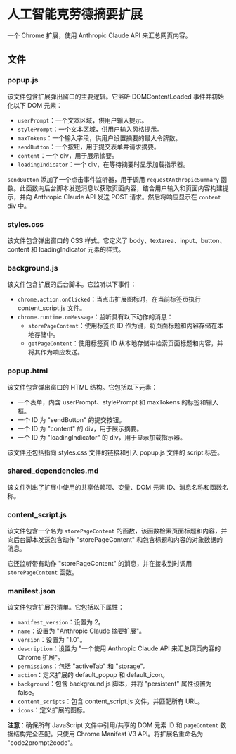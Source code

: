 
# 人工智能克劳德摘要扩展

一个 Chrome 扩展，使用 Anthropic Claude API 来汇总网页内容。

## 文件

### popup.js

该文件包含扩展弹出窗口的主要逻辑。它监听 DOMContentLoaded 事件并初始化以下 DOM 元素：

- `userPrompt`：一个文本区域，供用户输入提示。
- `stylePrompt`：一个文本区域，供用户输入风格提示。
- `maxTokens`：一个输入字段，供用户设置摘要的最大令牌数。
- `sendButton`：一个按钮，用于提交表单并请求摘要。
- `content`：一个 div，用于展示摘要。
- `loadingIndicator`：一个 div，在等待摘要时显示加载指示器。

`sendButton` 添加了一个点击事件监听器，用于调用 `requestAnthropicSummary` 函数。此函数向后台脚本发送消息以获取页面内容，结合用户输入和页面内容构建提示，并向 Anthropic Claude API 发送 POST 请求。然后将响应显示在 `content` div 中。

### styles.css

该文件包含弹出窗口的 CSS 样式。它定义了 body、textarea、input、button、content 和 loadingIndicator 元素的样式。

### background.js

该文件包含扩展的后台脚本。它监听以下事件：

- `chrome.action.onClicked`：当点击扩展图标时，在当前标签页执行 content_script.js 文件。
- `chrome.runtime.onMessage`：监听具有以下动作的消息：
  - `storePageContent`：使用标签页 ID 作为键，将页面标题和内容存储在本地存储中。
  - `getPageContent`：使用标签页 ID 从本地存储中检索页面标题和内容，并将其作为响应发送。

### popup.html

该文件包含弹出窗口的 HTML 结构。它包括以下元素：

- 一个表单，内含 userPrompt、stylePrompt 和 maxTokens 的标签和输入框。
- 一个 ID 为 "sendButton" 的提交按钮。
- 一个 ID 为 "content" 的 div，用于展示摘要。
- 一个 ID 为 "loadingIndicator" 的 div，用于显示加载指示器。

该文件还包括指向 styles.css 文件的链接和引入 popup.js 文件的 script 标签。

### shared_dependencies.md

该文件列出了扩展中使用的共享依赖项、变量、DOM 元素 ID、消息名称和函数名称。

### content_script.js

该文件包含一个名为 `storePageContent` 的函数，该函数检索页面标题和内容，并向后台脚本发送包含动作 "storePageContent" 和包含标题和内容的对象数据的消息。

它还监听带有动作 "storePageContent" 的消息，并在接收到时调用 `storePageContent` 函数。

### manifest.json

该文件包含扩展的清单。它包括以下属性：

- `manifest_version`：设置为 2。
- `name`：设置为 "Anthropic Claude 摘要扩展"。
- `version`：设置为 "1.0"。
- `description`：设置为 "一个使用 Anthropic Claude API 来汇总网页内容的 Chrome 扩展"。
- `permissions`：包括 "activeTab" 和 "storage"。
- `action`：定义扩展的 default_popup 和 default_icon。
- `background`：包含 background.js 脚本，并将 "persistent" 属性设置为 false。
- `content_scripts`：包含 content_script.js 文件，并匹配所有 URL。
- `icons`：定义扩展的图标。

**注意**：确保所有 JavaScript 文件中引用/共享的 DOM 元素 ID 和 `pageContent` 数据结构完全匹配。只使用 Chrome Manifest V3 API。将扩展名重命名为 "code2prompt2code"。
